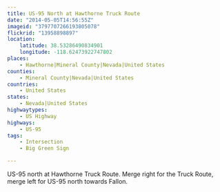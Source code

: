 ```yaml
---
title: US-95 North at Hawthorne Truck Route
date: "2014-05-05T14:56:55Z"
imageid: "3797707266193805078"
flickrid: "13958898897"
location:
    latitude: 38.53286490834901
    longitude: -118.62473922747802
places:
    - Hawthorne|Mineral County|Nevada|United States
counties:
    - Mineral County|Nevada|United States
countries:
    - United States
states:
    - Nevada|United States
highwaytypes:
    - US Highway
highways:
    - US-95
tags:
    - Intersection
    - Big Green Sign

---
```

US-95 north at Hawthorne Truck Route.  Merge right for the Truck Route, merge left for US-95 north towards Fallon.